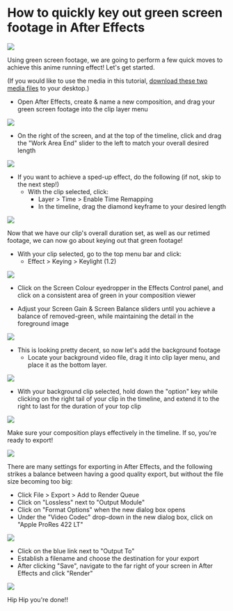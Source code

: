# How to quickly key out green screen footage in After Effects

![](https://files.slack.com/files-pri/T0HTW3H0V-F01BBKAF7DG/comp-1_002.gif?pub_secret=4ad4870cef)

Using green screen footage, we are going to perform a few quick moves to achieve this anime running effect! Let's get started.

(If you would like to use the media in this tutorial, [download these two media files](https://drive.google.com/drive/folders/1ziYbQSWAB3Z7bzBnLiXsIYJc4JOagqak?usp=sharing) to your desktop.)

- Open After Effects, create & name a new composition, and drag your green screen footage into the clip layer menu

![](https://files.slack.com/files-pri/T0HTW3H0V-F01BE34QJHZ/001.gif?pub_secret=b8a288a50b)

- On the right of the screen, and at the top of the timeline, click and drag the "Work Area End" slider to the left to match your overall desired length

![](https://files.slack.com/files-pri/T0HTW3H0V-F01BL2XRSKW/002.gif?pub_secret=4434c89067 )

- If you want to achieve a sped-up effect, do the following (if not, skip to the next step!)
  - With the clip selected, click:
    - Layer > Time > Enable Time Remapping
    - In the timeline, drag the diamond keyframe to your desired length

![](https://files.slack.com/files-pri/T0HTW3H0V-F01C3ND89G8/003_1.gif?pub_secret=cb59584f98)

Now that we have our clip's overall duration set, as well as our retimed footage, we can now go about keying out that green footage!

- With your clip selected, go to the top menu bar and click:
  - Effect > Keying > Keylight (1.2)

![](https://files.slack.com/files-pri/T0HTW3H0V-F01BSGF66F3/004_1.gif?pub_secret=08cf0ae9a1)

  - Click on the Screen Colour eyedropper in the Effects Control panel, and click on a consistent area of green in your composition viewer

  - Adjust your Screen Gain & Screen Balance sliders until you achieve a balance of removed-green, while maintaining the detail in the foreground image

![](https://files.slack.com/files-pri/T0HTW3H0V-F01C3P9MBT2/005.gif?pub_secret=f61155b507)


- This is looking pretty decent, so now let's add the background footage
  - Locate your background video file, drag it into clip layer menu, and place it as the bottom layer.

![](https://files.slack.com/files-pri/T0HTW3H0V-F01C3PH2CFJ/006.gif?pub_secret=15fbeb438e)

  - With your background clip selected, hold down the "option" key while clicking on the right tail of your clip in the timeline, and extend it to the right to last for the duration of your top clip

![](https://files.slack.com/files-pri/T0HTW3H0V-F01AZ741N0P/007.gif?pub_secret=bf6a33e0bd)

Make sure your composition plays effectively in the timeline. If so, you're ready to export!

![](https://files.slack.com/files-pri/T0HTW3H0V-F01BDV1P7MG/008.gif?pub_secret=9d78d7ee5c)

There are many settings for exporting in After Effects, and the following strikes a balance between having a good quality export, but without the file size becoming too big:

  - Click File > Export > Add to Render Queue
  - Click on "Lossless" next to "Output Module"
  - Click on "Format Options" when the new dialog box opens
  - Under the "Video Codec" drop-down in the new dialog box, click on "Apple ProRes 422 LT"

![](https://files.slack.com/files-pri/T0HTW3H0V-F01AZ8S193R/009.gif?pub_secret=9cb7242589)


  - Click on the blue link next to "Output To"
  - Establish a filename and choose the destination for your export  
  - After clicking "Save", navigate to the far right of your screen in After Effects and click "Render"

![](https://files.slack.com/files-pri/T0HTW3H0V-F01BE786WKD/010.gif?pub_secret=e4b57918f8)

Hip Hip you're done!!
